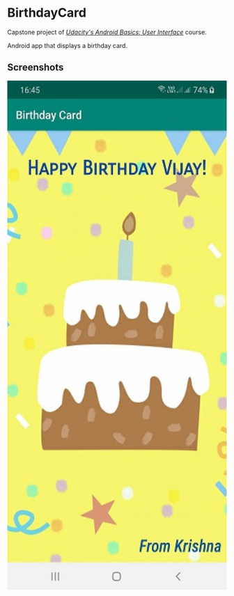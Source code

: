 # BirthdayCard
 Capstone project of <i><a href = "https://www.udacity.com/course/android-basics-user-interface--ud834" title="Udacity's Android Basics: User Interface"> Udacity's Android Basics: User Interface</a></i> course.
 
 Android app that displays a birthday card.
 
 Screenshots
 -----------
<img src="screenshots/BirthdayCard.jpg" width="540" height="1170" alt="Birthday Card" title="Birthday Card">
